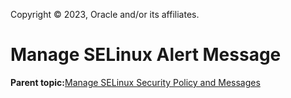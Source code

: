 Copyright © 2023, Oracle and/or its affiliates.

# Manage SELinux Alert Message

**Parent topic:**[Manage SELinux Security Policy and Messages](../topics/cockpit-selinux_manage.md)

